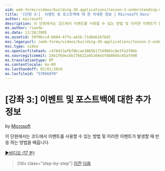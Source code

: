 ```yaml
---
uid: web-forms/videos/building-20-applications/lesson-3-understanding-more-about-events-and-postback
title: '[단원 3:]  이벤트 및 포스트백에 대 한 자세한 정보 | Microsoft Docs'
author: microsoft
description: 이 단원에서는 코드에서 이벤트를 사용할 수 있는 방법 및 이러한 이벤트가 발생할 때 반응 하는 방법을 배웁니다.
ms.author: riande
ms.date: 11/28/2005
ms.assetid: 59f0bccd-b604-47fa-a42b-71d8ab187bd2
msc.legacyurl: /web-forms/videos/building-20-applications/lesson-3-understanding-more-about-events-and-postback
msc.type: video
ms.openlocfilehash: c478423afbf0bcae3065b1f249881c8e3fa3f9bb
ms.sourcegitcommit: 24b1f6decbb17bb22a45166e5fdb0845c65af498
ms.translationtype: MT
ms.contentlocale: ko-KR
ms.lasthandoff: 03/01/2019
ms.locfileid: "57056970"
---
```

<a name="lesson-3--understanding-more-about-events-and-postback"></a>[강좌 3:] 이벤트 및 포스트백에 대한 추가 정보
====================
by [Microsoft](https://github.com/microsoft)

이 단원에서는 코드에서 이벤트를 사용할 수 있는 방법 및 이러한 이벤트가 발생할 때 반응 하는 방법을 배웁니다.

[&#9654;비디오 (17 분)](https://channel9.msdn.com/Blogs/ASP-NET-Site-Videos/lesson-3-understanding-more-about-events-and-postback)

> [!div class="step-by-step"]
> [이전](lesson-2-creating-a-web-forms-user-interface.md)
> [다음](lesson-4-understanding-web-application-state.md)
